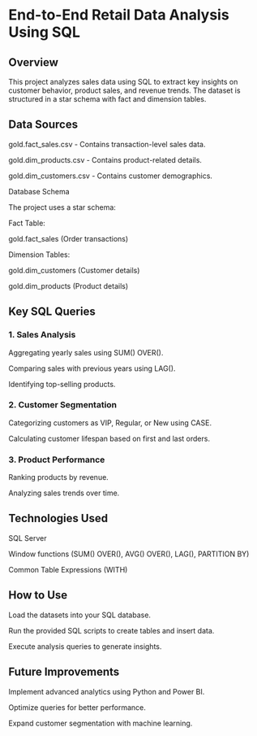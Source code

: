 # End-to-End Retail Data Analysis Using SQL

## Overview

This project analyzes sales data using SQL to extract key insights on customer behavior, product sales, and revenue trends. The dataset is structured in a star schema with fact and dimension tables.

## Data Sources

gold.fact_sales.csv - Contains transaction-level sales data.

gold.dim_products.csv - Contains product-related details.

gold.dim_customers.csv - Contains customer demographics.

Database Schema

The project uses a star schema:

Fact Table:

gold.fact_sales (Order transactions)

Dimension Tables:

gold.dim_customers (Customer details)

gold.dim_products (Product details)

## Key SQL Queries

### 1. Sales Analysis

Aggregating yearly sales using SUM() OVER().

Comparing sales with previous years using LAG().

Identifying top-selling products.

### 2. Customer Segmentation

Categorizing customers as VIP, Regular, or New using CASE.

Calculating customer lifespan based on first and last orders.

### 3. Product Performance

Ranking products by revenue.

Analyzing sales trends over time.

## Technologies Used

SQL Server

Window functions (SUM() OVER(), AVG() OVER(), LAG(), PARTITION BY)

Common Table Expressions (WITH)

## How to Use

Load the datasets into your SQL database.

Run the provided SQL scripts to create tables and insert data.

Execute analysis queries to generate insights.

## Future Improvements

Implement advanced analytics using Python and Power BI.

Optimize queries for better performance.

Expand customer segmentation with machine learning.
